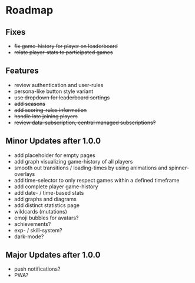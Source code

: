 # Roadmap

## Fixes
- ~~fix game-history for player on leaderboard~~
- ~~relate player-stats to participated games~~

## Features
- review authentication and user-rules
- persona-like button style variant
- ~~use dropdown for leaderboard sortings~~
- ~~add seasons~~
- ~~add scoring-rules information~~
- ~~handle late joining players~~
- ~~review data-subscription, central managed subscriptions?~~

## Minor Updates after 1.0.0
- add placeholder for empty pages
- add graph visualizing game-history of all players
- smooth out transitions / loading-times by using animations and spinner-overlays
- add time-selector to only respect games within a defined timeframe
- add complete player game-history
- add date- / time-based stats
- add graphs and diagrams
- add distinct statistics page
- wildcards (mutations)
- emoji bubbles for avatars?
- achievements?
- exp- / skill-system?
- dark-mode?

## Major Updates after 1.0.0
- push notifications?
- PWA?
